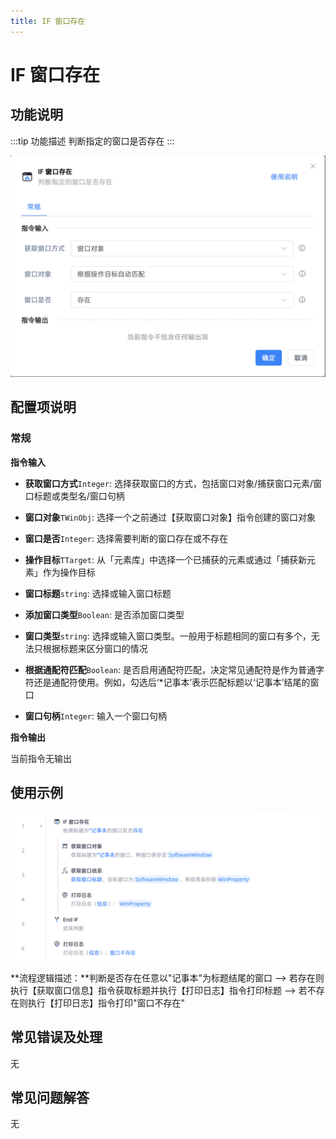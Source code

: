 ```yaml
---
title: IF 窗口存在
---
```


# IF 窗口存在

## 功能说明

:::tip 功能描述
判断指定的窗口是否存在
:::

![image-20250227100816074](../../assets/image-20250227100816074.png)

## 配置项说明

### 常规

**指令输入**

- **获取窗口方式**`Integer`: 选择获取窗口的方式，包括窗口对象/捕获窗口元素/窗口标题或类型名/窗口句柄
- **窗口对象**`TWinObj`: 选择一个之前通过【获取窗口对象】指令创建的窗口对象

- **窗口是否**`Integer`: 选择需要判断的窗口存在或不存在
- **操作目标**`TTarget`: 从「元素库」中选择一个已捕获的元素或通过「捕获新元素」作为操作目标
- **窗口标题**`string`: 选择或输入窗口标题
- **添加窗口类型**`Boolean`: 是否添加窗口类型
- **窗口类型**`string`: 选择或输入窗口类型。一般用于标题相同的窗口有多个，无法只根据标题来区分窗口的情况
- **根据通配符匹配**`Boolean`: 是否启用通配符匹配，决定常见通配符是作为普通字符还是通配符使用。例如，勾选后‘*记事本’表示匹配标题以‘记事本’结尾的窗口
- **窗口句柄**`Integer`: 输入一个窗口句柄

**指令输出**

当前指令无输出

## 使用示例

![image-20250227111544666](../../assets/image-20250227111544666.png)

**流程逻辑描述：**判断是否存在任意以"记事本"为标题结尾的窗口 --> 若存在则执行【获取窗口信息】指令获取标题并执行【打印日志】指令打印标题 --> 若不存在则执行【打印日志】指令打印"窗口不存在"

## 常见错误及处理

无

## 常见问题解答

无

